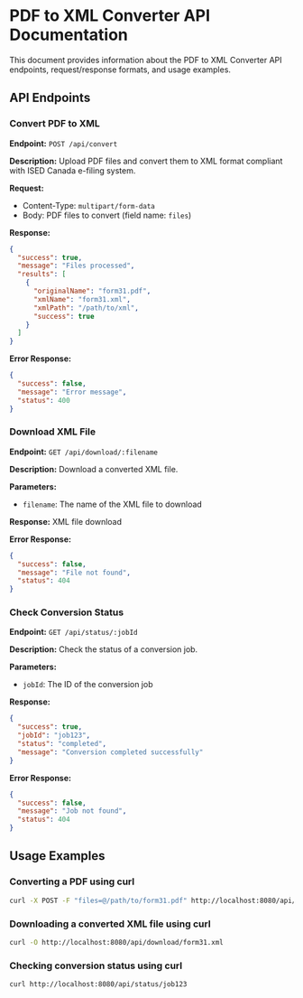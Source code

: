 # PDF to XML Converter API Documentation

This document provides information about the PDF to XML Converter API endpoints, request/response formats, and usage examples.

## API Endpoints

### Convert PDF to XML

**Endpoint:** `POST /api/convert`

**Description:** Upload PDF files and convert them to XML format compliant with ISED Canada e-filing system.

**Request:**
- Content-Type: `multipart/form-data`
- Body: PDF files to convert (field name: `files`)

**Response:**
```json
{
  "success": true,
  "message": "Files processed",
  "results": [
    {
      "originalName": "form31.pdf",
      "xmlName": "form31.xml",
      "xmlPath": "/path/to/xml",
      "success": true
    }
  ]
}
```

**Error Response:**
```json
{
  "success": false,
  "message": "Error message",
  "status": 400
}
```

### Download XML File

**Endpoint:** `GET /api/download/:filename`

**Description:** Download a converted XML file.

**Parameters:**
- `filename`: The name of the XML file to download

**Response:** XML file download

**Error Response:**
```json
{
  "success": false,
  "message": "File not found",
  "status": 404
}
```

### Check Conversion Status

**Endpoint:** `GET /api/status/:jobId`

**Description:** Check the status of a conversion job.

**Parameters:**
- `jobId`: The ID of the conversion job

**Response:**
```json
{
  "success": true,
  "jobId": "job123",
  "status": "completed",
  "message": "Conversion completed successfully"
}
```

**Error Response:**
```json
{
  "success": false,
  "message": "Job not found",
  "status": 404
}
```

## Usage Examples

### Converting a PDF using curl

```bash
curl -X POST -F "files=@/path/to/form31.pdf" http://localhost:8080/api/convert
```

### Downloading a converted XML file using curl

```bash
curl -O http://localhost:8080/api/download/form31.xml
```

### Checking conversion status using curl

```bash
curl http://localhost:8080/api/status/job123
```
